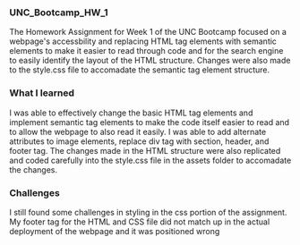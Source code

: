 ### UNC_Bootcamp_HW_1
The Homework Assignment for Week 1 of the UNC Bootcamp focused on a webpage's accessbility and replacing HTML tag elements with semantic elements to make it easier to read through code and for the search engine to easily identify the layout of the HTML structure. Changes were also made to the style.css file to accomadate the semantic tag element structure.

### What I learned 
I was able to effectively change the basic HTML tag elements and implement semantic tag elements to make the code itself easier to read and to allow the webpage to also read it easily. I was able to add alternate attributes to image elements, replace div tag with section, header, and footer tag. The changes made in the HTML structure were also replicated and coded carefully into the style.css file in the assets folder to accomadate the changes. 

### Challenges 
I still found some challenges in styling in the css portion of the assignment. My footer tag for the HTML and CSS file did not match up in the actual deployment of the webpage and it was positioned wrong



